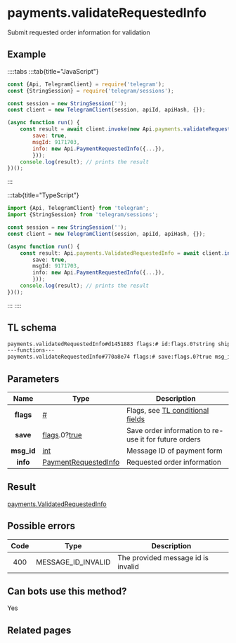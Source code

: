 # payments.validateRequestedInfo

Submit requested order information for validation

## Example

::::tabs
:::tab{title="JavaScript"}

```js
const {Api, TelegramClient} = require('telegram');
const {StringSession} = require('telegram/sessions');

const session = new StringSession('');
const client = new TelegramClient(session, apiId, apiHash, {});

(async function run() {
    const result = await client.invoke(new Api.payments.validateRequestedInfo({
		save: true,
		msgId: 9171703,
		info: new Api.PaymentRequestedInfo({...}),
		}));
    console.log(result); // prints the result
})();
```

:::

:::tab{title="TypeScript"}

```ts
import {Api, TelegramClient} from 'telegram';
import {StringSession} from 'telegram/sessions';

const session = new StringSession('');
const client = new TelegramClient(session, apiId, apiHash, {});

(async function run() {
    const result: Api.payments.ValidatedRequestedInfo = await client.invoke(new Api.payments.validateRequestedInfo({
		save: true,
		msgId: 9171703,
		info: new Api.PaymentRequestedInfo({...}),
		}));
    console.log(result); // prints the result
})();
```

:::
::::

## TL schema

```txt
payments.validatedRequestedInfo#d1451883 flags:# id:flags.0?string shipping_options:flags.1?Vector<ShippingOption> = payments.ValidatedRequestedInfo;
---functions---
payments.validateRequestedInfo#770a8e74 flags:# save:flags.0?true msg_id:int info:PaymentRequestedInfo = payments.ValidatedRequestedInfo;
```

## Parameters

|    Name    | Type                                                                                                                              | Description                                                                                             |
| :--------: | --------------------------------------------------------------------------------------------------------------------------------- | ------------------------------------------------------------------------------------------------------- |
| **flags**  | [#](https://core.telegram.org/type/%23)                                                                                           | Flags, see [TL conditional fields](https://core.telegram.org/mtproto/TL-combinators#conditional-fields) |
|  **save**  | [flags](https://core.telegram.org/mtproto/TL-combinators#conditional-fields).0?[true](https://core.telegram.org/constructor/true) | Save order information to re-use it for future orders                                                   |
| **msg_id** | [int](https://core.telegram.org/type/int)                                                                                         | Message ID of payment form                                                                              |
|  **info**  | [PaymentRequestedInfo](https://core.telegram.org/type/PaymentRequestedInfo)                                                       | Requested order information                                                                             |

## Result

[payments.ValidatedRequestedInfo](https://core.telegram.org/type/payments.ValidatedRequestedInfo)

## Possible errors

| Code | Type               | Description                        |
| :--: | ------------------ | ---------------------------------- |
| 400  | MESSAGE_ID_INVALID | The provided message id is invalid |

## Can bots use this method?

Yes

## Related pages
